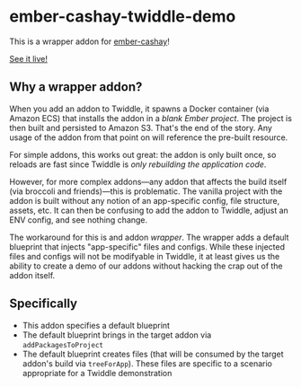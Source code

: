 # ember-cashay-twiddle-demo

This is a wrapper addon for [ember-cashay](https://github.com/dustinfarris/ember-cashay)!

[See it live!](https://ember-twiddle.com/f2a8a4123c65c4871a885444978efe65?openFiles=components.users-list.js%2C&route=%2Fusers)


## Why a wrapper addon?

When you add an addon to Twiddle, it spawns a Docker container (via Amazon ECS) that installs the addon in a _blank Ember project_.  The project is then built and persisted to Amazon S3.  That's the end of the story.  Any usage of the addon from that point on will reference the pre-built resource.

For simple addons, this works out great: the addon is only built once, so reloads are fast since Twiddle is _only rebuilding the application code_.

However, for more complex addons—any addon that affects the build itself (via broccoli and friends)—this is problematic.  The vanilla project with the addon is built without any notion of an app-specific config, file structure, assets, etc.  It can then be confusing to add the addon to Twiddle, adjust an ENV config, and see nothing change.

The workaround for this is and addon _wrapper_.  The wrapper adds a default blueprint that injects "app-specific" files and configs.  While these injected files and configs will not be modifyable in Twiddle, it at least gives us the ability to create a demo of our addons without hacking the crap out of the addon itself.


## Specifically

- This addon specifies a default blueprint
- The default blueprint brings in the target addon via `addPackagesToProject`
- The default blueprint creates files (that will be consumed by the target addon's build via `treeForApp`).  These files are specific to a scenario appropriate for a Twiddle demonstration


